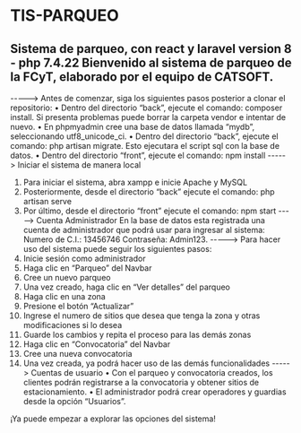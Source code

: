 # TIS-PARQUEO
Sistema de parqueo, con react y laravel version 8 - php 7.4.22
Bienvenido al sistema de parqueo de la FCyT, elaborado por el equipo de CATSOFT.
--------------------------------------------------------------------------------------------------------------
-----> Antes de comenzar, siga los siguientes pasos posterior a clonar el repositorio:
•	Dentro del directorio “back”, ejecute el comando: composer install. Si presenta problemas puede borrar la carpeta vendor e intentar de nuevo.
•	En phpmyadmin cree una base de datos llamada “mydb”, seleccionando utf8_unicode_ci. 
•	Dentro del directorio “back”, ejecute el comando: php artisan migrate. Esto ejecutara el script sql con la base de datos.
•	Dentro del directorio “front”, ejecute el comando: npm install
-----> Iniciar el sistema de manera local
1.	Para iniciar el sistema, abra xampp e inicie Apache y MySQL
2.	Posteriormente, desde el directorio “back” ejecute el comando: php artisan serve
3.	Por último, desde el directorio “front” ejecute el comando: npm start
-----> Cuenta Administrador
En la base de datos esta registrada una cuenta de administrador que podrá usar para ingresar al sistema:
Numero de C.I.: 13456746
Contraseña:  Admin123.
-----> Para hacer uso del sistema puede seguir los siguientes pasos:
1.	Inicie sesión como administrador
2.	Haga clic en “Parqueo” del Navbar
3.	Cree un nuevo parqueo
4.	Una vez creado, haga clic en “Ver detalles” del parqueo
5.	Haga clic en una zona
6.	Presione el botón “Actualizar”
7.	Ingrese el numero de sitios que desea que tenga la zona y otras modificaciones si lo desea
8.	Guarde los cambios y repita el proceso para las demás zonas
9.	Haga clic en “Convocatoria” del Navbar
10.	Cree una nueva convocatoria
11.	Una vez creada, ya podrá hacer uso de las demás funcionalidades
-----> Cuentas de usuario
•	Con el parqueo y convocatoria creados, los clientes podrán registrarse a la convocatoria y obtener sitios de estacionamiento. 
•	El administrador podrá crear operadores y guardias desde la opción “Usuarios”.

¡Ya puede empezar a explorar las opciones del sistema!
